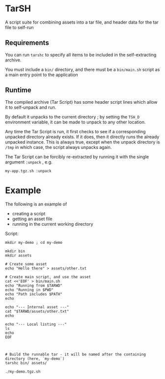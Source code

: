 # TarSH

A script suite for combining assets into a tar file, and header data for the tar file to self-run

## Requirements

You can run `tarshc` to specify all items to be included in the self-extracting archive.

You must include a `bin/` directory, and there must be a `bin/main.sh` script as a main entry point to the application

## Runtime

The compiled archive (Tar Script) has some header script lines which allow it to self-unpack and run.

By default it unpacks to the current directory ; by setting the `TSH_D` environment variable, it can be made to unpack to any other location.

Any time the Tar Script is run, it first checks to see if a corresponding unpacked directory already exists. If it does, then it directly runs the already unpacked instance. This is always true, except when the unpack directory is `/tmp` in which case, the script always unpacks again.

The Tar Script can be forcibly re-extracted by running it with the single argument `:unpack` , e.g.

    my-app.tgz.sh :unpack

# Example

The following is an example of

* creating a script
* getting an asset file
* running in the current working directory

Script:


    mkdir my-demo ; cd my-demo

    mkdir bin
    mkdir assets

    # Create some asset
    echo "Hello there" > assets/other.txt

    # Create main script, and use the asset
    cat <<'EOF' > bin/main.sh
    echo "Running from $TARWD"
    echo "Running in $PWD"
    echo "Path includes $PATH"
    echo

    echo "--- Internal asset ---"
    cat "$TARWD/assets/other.txt"
    echo

    echo "--- Local listing ---"
    ls
    echo
    EOF



    # Build the runnable tar - it will be named after the containing directory (here, `my-demo`)
    tarshc bin/ assets/

    ./my-demo.tgz.sh



